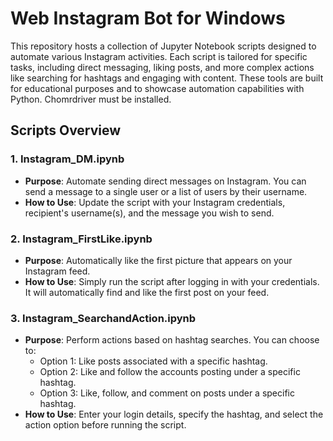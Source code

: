 # Web Instagram Bot for Windows

This repository hosts a collection of Jupyter Notebook scripts designed to automate various Instagram activities. Each script is tailored for specific tasks, including direct messaging, liking posts, and more complex actions like searching for hashtags and engaging with content. These tools are built for educational purposes and to showcase automation capabilities with Python. Chomrdriver must be installed.

## Scripts Overview

### 1. Instagram_DM.ipynb

- **Purpose**: Automate sending direct messages on Instagram. You can send a message to a single user or a list of users by their username.
- **How to Use**: Update the script with your Instagram credentials, recipient's username(s), and the message you wish to send.

### 2. Instagram_FirstLike.ipynb

- **Purpose**: Automatically like the first picture that appears on your Instagram feed.
- **How to Use**: Simply run the script after logging in with your credentials. It will automatically find and like the first post on your feed.

### 3. Instagram_SearchandAction.ipynb

- **Purpose**: Perform actions based on hashtag searches. You can choose to:
  - Option 1: Like posts associated with a specific hashtag.
  - Option 2: Like and follow the accounts posting under a specific hashtag.
  - Option 3: Like, follow, and comment on posts under a specific hashtag.
- **How to Use**: Enter your login details, specify the hashtag, and select the action option before running the script.

